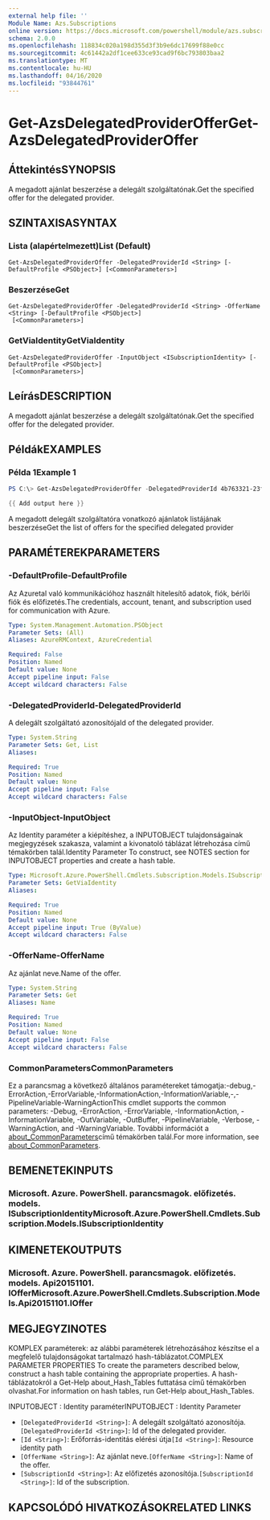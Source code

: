```yaml
---
external help file: ''
Module Name: Azs.Subscriptions
online version: https://docs.microsoft.com/powershell/module/azs.subscriptions/get-azsdelegatedprovideroffer
schema: 2.0.0
ms.openlocfilehash: 118834c020a198d355d3f3b9e6dc17699f88e0cc
ms.sourcegitcommit: 4c61442a2df1cee633ce93cad9f6bc793803baa2
ms.translationtype: MT
ms.contentlocale: hu-HU
ms.lasthandoff: 04/16/2020
ms.locfileid: "93844761"
---
```

# <span data-ttu-id="fddcf-101">Get-AzsDelegatedProviderOffer</span><span class="sxs-lookup"><span data-stu-id="fddcf-101">Get-AzsDelegatedProviderOffer</span></span>

## <span data-ttu-id="fddcf-102">Áttekintés</span><span class="sxs-lookup"><span data-stu-id="fddcf-102">SYNOPSIS</span></span>
<span data-ttu-id="fddcf-103">A megadott ajánlat beszerzése a delegált szolgáltatónak.</span><span class="sxs-lookup"><span data-stu-id="fddcf-103">Get the specified offer for the delegated provider.</span></span>

## <span data-ttu-id="fddcf-104">SZINTAXISA</span><span class="sxs-lookup"><span data-stu-id="fddcf-104">SYNTAX</span></span>

### <span data-ttu-id="fddcf-105">Lista (alapértelmezett)</span><span class="sxs-lookup"><span data-stu-id="fddcf-105">List (Default)</span></span>
```
Get-AzsDelegatedProviderOffer -DelegatedProviderId <String> [-DefaultProfile <PSObject>] [<CommonParameters>]
```

### <span data-ttu-id="fddcf-106">Beszerzése</span><span class="sxs-lookup"><span data-stu-id="fddcf-106">Get</span></span>
```
Get-AzsDelegatedProviderOffer -DelegatedProviderId <String> -OfferName <String> [-DefaultProfile <PSObject>]
 [<CommonParameters>]
```

### <span data-ttu-id="fddcf-107">GetViaIdentity</span><span class="sxs-lookup"><span data-stu-id="fddcf-107">GetViaIdentity</span></span>
```
Get-AzsDelegatedProviderOffer -InputObject <ISubscriptionIdentity> [-DefaultProfile <PSObject>]
 [<CommonParameters>]
```

## <span data-ttu-id="fddcf-108">Leírás</span><span class="sxs-lookup"><span data-stu-id="fddcf-108">DESCRIPTION</span></span>
<span data-ttu-id="fddcf-109">A megadott ajánlat beszerzése a delegált szolgáltatónak.</span><span class="sxs-lookup"><span data-stu-id="fddcf-109">Get the specified offer for the delegated provider.</span></span>

## <span data-ttu-id="fddcf-110">Példák</span><span class="sxs-lookup"><span data-stu-id="fddcf-110">EXAMPLES</span></span>

### <span data-ttu-id="fddcf-111">Példa 1</span><span class="sxs-lookup"><span data-stu-id="fddcf-111">Example 1</span></span>
```powershell
PS C:\> Get-AzsDelegatedProviderOffer -DelegatedProviderId 4b763321-23f5-4a45-a44d-9ccfdd705a3d

{{ Add output here }}
```

<span data-ttu-id="fddcf-112">A megadott delegált szolgáltatóra vonatkozó ajánlatok listájának beszerzése</span><span class="sxs-lookup"><span data-stu-id="fddcf-112">Get the list of offers for the specified delegated provider</span></span>

## <span data-ttu-id="fddcf-113">PARAMÉTEREK</span><span class="sxs-lookup"><span data-stu-id="fddcf-113">PARAMETERS</span></span>

### <span data-ttu-id="fddcf-114">-DefaultProfile</span><span class="sxs-lookup"><span data-stu-id="fddcf-114">-DefaultProfile</span></span>
<span data-ttu-id="fddcf-115">Az Azuretal való kommunikációhoz használt hitelesítő adatok, fiók, bérlői fiók és előfizetés.</span><span class="sxs-lookup"><span data-stu-id="fddcf-115">The credentials, account, tenant, and subscription used for communication with Azure.</span></span>

```yaml
Type: System.Management.Automation.PSObject
Parameter Sets: (All)
Aliases: AzureRMContext, AzureCredential

Required: False
Position: Named
Default value: None
Accept pipeline input: False
Accept wildcard characters: False

```

### <span data-ttu-id="fddcf-116">-DelegatedProviderId</span><span class="sxs-lookup"><span data-stu-id="fddcf-116">-DelegatedProviderId</span></span>
<span data-ttu-id="fddcf-117">A delegált szolgáltató azonosítója</span><span class="sxs-lookup"><span data-stu-id="fddcf-117">Id of the delegated provider.</span></span>

```yaml
Type: System.String
Parameter Sets: Get, List
Aliases:

Required: True
Position: Named
Default value: None
Accept pipeline input: False
Accept wildcard characters: False

```

### <span data-ttu-id="fddcf-118">-InputObject</span><span class="sxs-lookup"><span data-stu-id="fddcf-118">-InputObject</span></span>
<span data-ttu-id="fddcf-119">Az Identity paraméter a kiépítéshez, a INPUTOBJECT tulajdonságainak megjegyzések szakasza, valamint a kivonatoló táblázat létrehozása című témakörben talál.</span><span class="sxs-lookup"><span data-stu-id="fddcf-119">Identity Parameter To construct, see NOTES section for INPUTOBJECT properties and create a hash table.</span></span>

```yaml
Type: Microsoft.Azure.PowerShell.Cmdlets.Subscription.Models.ISubscriptionIdentity
Parameter Sets: GetViaIdentity
Aliases:

Required: True
Position: Named
Default value: None
Accept pipeline input: True (ByValue)
Accept wildcard characters: False

```

### <span data-ttu-id="fddcf-120">-OfferName</span><span class="sxs-lookup"><span data-stu-id="fddcf-120">-OfferName</span></span>
<span data-ttu-id="fddcf-121">Az ajánlat neve.</span><span class="sxs-lookup"><span data-stu-id="fddcf-121">Name of the offer.</span></span>

```yaml
Type: System.String
Parameter Sets: Get
Aliases: Name

Required: True
Position: Named
Default value: None
Accept pipeline input: False
Accept wildcard characters: False

```

### <span data-ttu-id="fddcf-122">CommonParameters</span><span class="sxs-lookup"><span data-stu-id="fddcf-122">CommonParameters</span></span>
<span data-ttu-id="fddcf-123">Ez a parancsmag a következő általános paramétereket támogatja:-debug,-ErrorAction,-ErrorVariable,-InformationAction,-InformationVariable,-,-PipelineVariable-WarningAction</span><span class="sxs-lookup"><span data-stu-id="fddcf-123">This cmdlet supports the common parameters: -Debug, -ErrorAction, -ErrorVariable, -InformationAction, -InformationVariable, -OutVariable, -OutBuffer, -PipelineVariable, -Verbose, -WarningAction, and -WarningVariable.</span></span> <span data-ttu-id="fddcf-124">További információt a [about_CommonParameters](http://go.microsoft.com/fwlink/?LinkID=113216)című témakörben talál.</span><span class="sxs-lookup"><span data-stu-id="fddcf-124">For more information, see [about_CommonParameters](http://go.microsoft.com/fwlink/?LinkID=113216).</span></span>

## <span data-ttu-id="fddcf-125">BEMENETEK</span><span class="sxs-lookup"><span data-stu-id="fddcf-125">INPUTS</span></span>

### <span data-ttu-id="fddcf-126">Microsoft. Azure. PowerShell. parancsmagok. előfizetés. models. ISubscriptionIdentity</span><span class="sxs-lookup"><span data-stu-id="fddcf-126">Microsoft.Azure.PowerShell.Cmdlets.Subscription.Models.ISubscriptionIdentity</span></span>

## <span data-ttu-id="fddcf-127">KIMENETEK</span><span class="sxs-lookup"><span data-stu-id="fddcf-127">OUTPUTS</span></span>

### <span data-ttu-id="fddcf-128">Microsoft. Azure. PowerShell. parancsmagok. előfizetés. models. Api20151101. IOffer</span><span class="sxs-lookup"><span data-stu-id="fddcf-128">Microsoft.Azure.PowerShell.Cmdlets.Subscription.Models.Api20151101.IOffer</span></span>



## <span data-ttu-id="fddcf-129">MEGJEGYZI</span><span class="sxs-lookup"><span data-stu-id="fddcf-129">NOTES</span></span>

<span data-ttu-id="fddcf-130">KOMPLEX paraméterek: az alábbi paraméterek létrehozásához készítse el a megfelelő tulajdonságokat tartalmazó hash-táblázatot.</span><span class="sxs-lookup"><span data-stu-id="fddcf-130">COMPLEX PARAMETER PROPERTIES To create the parameters described below, construct a hash table containing the appropriate properties.</span></span> <span data-ttu-id="fddcf-131">A hash-táblázatokról a Get-Help about_Hash_Tables futtatása című témakörben olvashat.</span><span class="sxs-lookup"><span data-stu-id="fddcf-131">For information on hash tables, run Get-Help about_Hash_Tables.</span></span>

<span data-ttu-id="fddcf-132">INPUTOBJECT <ISubscriptionIdentity> : Identity paraméter</span><span class="sxs-lookup"><span data-stu-id="fddcf-132">INPUTOBJECT <ISubscriptionIdentity>: Identity Parameter</span></span>
  - <span data-ttu-id="fddcf-133">`[DelegatedProviderId <String>]`: A delegált szolgáltató azonosítója.</span><span class="sxs-lookup"><span data-stu-id="fddcf-133">`[DelegatedProviderId <String>]`: Id of the delegated provider.</span></span>
  - <span data-ttu-id="fddcf-134">`[Id <String>]`: Erőforrás-identitás elérési útja</span><span class="sxs-lookup"><span data-stu-id="fddcf-134">`[Id <String>]`: Resource identity path</span></span>
  - <span data-ttu-id="fddcf-135">`[OfferName <String>]`: Az ajánlat neve.</span><span class="sxs-lookup"><span data-stu-id="fddcf-135">`[OfferName <String>]`: Name of the offer.</span></span>
  - <span data-ttu-id="fddcf-136">`[SubscriptionId <String>]`: Az előfizetés azonosítója.</span><span class="sxs-lookup"><span data-stu-id="fddcf-136">`[SubscriptionId <String>]`: Id of the subscription.</span></span>

## <span data-ttu-id="fddcf-137">KAPCSOLÓDÓ HIVATKOZÁSOK</span><span class="sxs-lookup"><span data-stu-id="fddcf-137">RELATED LINKS</span></span>

